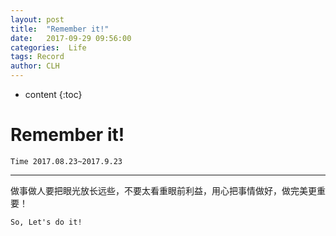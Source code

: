 ```yaml
---
layout: post
title:  "Remember it!"
date:   2017-09-29 09:56:00
categories:  Life
tags: Record
author: CLH
---
```


* content
{:toc}

# Remember it! #

	Time 2017.08.23~2017.9.23    


   
     
----------

做事做人要把眼光放长远些，不要太看重眼前利益，用心把事情做好，做完美更重要！     

	So, Let's do it!        

